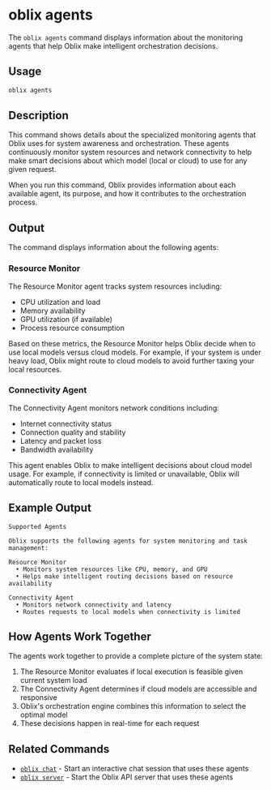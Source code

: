 # oblix agents

The `oblix agents` command displays information about the monitoring agents that help Oblix make intelligent orchestration decisions.

## Usage

```bash
oblix agents
```

## Description

This command shows details about the specialized monitoring agents that Oblix uses for system awareness and orchestration. These agents continuously monitor system resources and network connectivity to help make smart decisions about which model (local or cloud) to use for any given request.

When you run this command, Oblix provides information about each available agent, its purpose, and how it contributes to the orchestration process.

## Output

The command displays information about the following agents:

### Resource Monitor

The Resource Monitor agent tracks system resources including:

- CPU utilization and load
- Memory availability 
- GPU utilization (if available)
- Process resource consumption

Based on these metrics, the Resource Monitor helps Oblix decide when to use local models versus cloud models. For example, if your system is under heavy load, Oblix might route to cloud models to avoid further taxing your local resources.

### Connectivity Agent

The Connectivity Agent monitors network conditions including:

- Internet connectivity status
- Connection quality and stability
- Latency and packet loss
- Bandwidth availability

This agent enables Oblix to make intelligent decisions about cloud model usage. For example, if connectivity is limited or unavailable, Oblix will automatically route to local models instead.

## Example Output

```
Supported Agents

Oblix supports the following agents for system monitoring and task management:

Resource Monitor
  • Monitors system resources like CPU, memory, and GPU
  • Helps make intelligent routing decisions based on resource availability

Connectivity Agent
  • Monitors network connectivity and latency
  • Routes requests to local models when connectivity is limited
```

## How Agents Work Together

The agents work together to provide a complete picture of the system state:

1. The Resource Monitor evaluates if local execution is feasible given current system load
2. The Connectivity Agent determines if cloud models are accessible and responsive
3. Oblix's orchestration engine combines this information to select the optimal model
4. These decisions happen in real-time for each request

## Related Commands

- [`oblix chat`](oblix-chat.md) - Start an interactive chat session that uses these agents
- [`oblix server`](oblix-server.md) - Start the Oblix API server that uses these agents